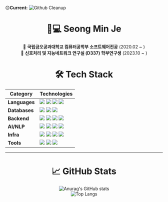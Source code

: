 😊**Current:**  ![Github Cleanup](https://img.shields.io/badge/Github_Cleanup-blue)
<div align="center">
  <h1>👨💻 Seong Min Je</h1>

  🏫 **국립금오공과대학교 컴퓨터공학부 소프트웨어전공** (2020.02 ~ )  
  🔬 **신호처리 및 지능네트워크 연구실 (D337) 학부연구생** (2023.10 ~ )
</div>

<div align="center">
  <h1>🛠 Tech Stack</h1>

| Category       | Technologies                                                                                                                                                                                                                                                                                                                                 |
|----------------|----------------------------------------------------------------------------------------------------------------------------------------------------------------------------------------------------------------------------------------------------------------------------------------------------------------------------------------------|
| **Languages**  | <img src="https://img.shields.io/badge/java-007396?style=flat&logo=java&logoColor=white"> <img src="https://img.shields.io/badge/python-3776AB?style=flat&logo=python&logoColor=white"> <img src="https://img.shields.io/badge/javascript-F7DF1E?style=flat&logo=javascript&logoColor=black"> <img src="https://img.shields.io/badge/c++-00599C?style=flat&logo=c%2B%2B&logoColor=white"> |
| **Databases**  | <img src="https://img.shields.io/badge/mysql-4479A1?style=flat&logo=mysql&logoColor=white"> <img src="https://img.shields.io/badge/postgresql-4169E1?style=flat&logo=postgresql&logoColor=white"> <img src="https://img.shields.io/badge/elasticsearch-005571?style=flat&logo=elasticsearch&logoColor=white"> |
| **Backend**    | <img src="https://img.shields.io/badge/spring-6DB33F?style=flat&logo=spring&logoColor=white"> <img src="https://img.shields.io/badge/springboot-6DB33F?style=flat&logo=springboot&logoColor=white"> <img src="https://img.shields.io/badge/springsecurity-6DB33F?style=flat&logo=springsecurity&logoColor=white"> <img src="https://img.shields.io/badge/fastapi-009688?style=flat&logo=fastapi&logoColor=white"> |
| **AI/NLP**      | <img src="https://img.shields.io/badge/pytorch-EE4C2C?style=flat&logo=pytorch&logoColor=white"> <img src="https://img.shields.io/badge/sentencetransformers-111111?style=flat&logo=huggingface&logoColor=white"> <img src="https://img.shields.io/badge/langchain-1C3C3C?style=flat&logo=langchain&logoColor=white"> <img src="https://img.shields.io/badge/langgraph-1C3C3C?style=flat&logo=langgraph&logoColor=white"> |
| **Infra**      | <img src="https://img.shields.io/badge/docker-2496ED?style=flat&logo=docker&logoColor=white"> <img src="https://img.shields.io/badge/nginx-009639?style=flat&logo=nginx&logoColor=white"> <img src="https://img.shields.io/badge/amazons3-569A31?style=flat&logo=amazons3&logoColor=white"> <img src="https://img.shields.io/badge/amazonaws-232F3E?style=flat&logo=amazonaws&logoColor=white"> |
| **Tools**      | <img src="https://img.shields.io/badge/linux-FCC624?style=flat&logo=linux&logoColor=black"> <img src="https://img.shields.io/badge/github-181717?style=flat&logo=github&logoColor=white"> <img src="https://img.shields.io/badge/git-F05032?style=flat&logo=git&logoColor=white"> |

</div>

---

<div align="center">
  <h1>📈 GitHub Stats</h1>
  
  ![Anurag's GitHub stats](https://github-readme-stats.vercel.app/api?username=smj1513&show_icons=true&theme=radical&count_private=true)
  <br>
  ![Top Langs](https://github-readme-stats.vercel.app/api/top-langs/?username=smj1513&layout=compact&theme=dracula)
</div>
